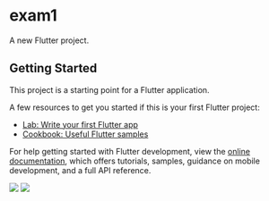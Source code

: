 # exam1

A new Flutter project.

## Getting Started

This project is a starting point for a Flutter application.

A few resources to get you started if this is your first Flutter project:

- [Lab: Write your first Flutter app](https://docs.flutter.dev/get-started/codelab)
- [Cookbook: Useful Flutter samples](https://docs.flutter.dev/cookbook)

For help getting started with Flutter development, view the
[online documentation](https://docs.flutter.dev/), which offers tutorials,
samples, guidance on mobile development, and a full API reference.

<img src="https://user-images.githubusercontent.com/113762162/211245746-2641b68c-0c67-4de3-b4a1-f981a0feacac.PNG">
<img src="https://user-images.githubusercontent.com/113762162/211245757-d678df9d-d83f-4164-a0f6-2f8ab51b9927.PNG">
